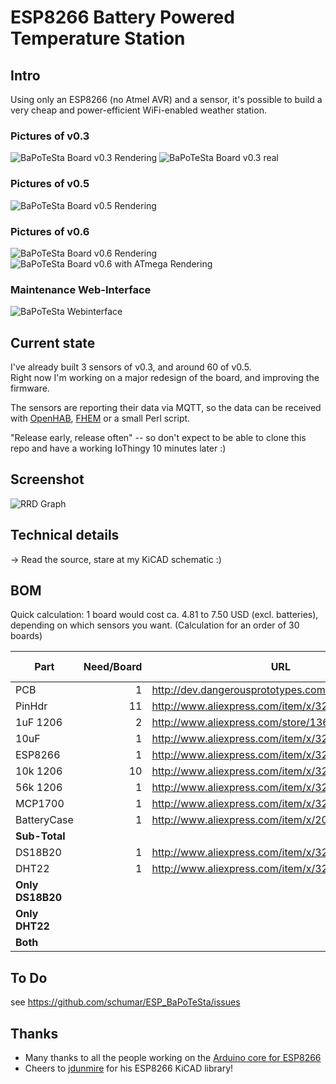#  ESP8266 Battery Powered Temperature Station

## Intro

Using only an ESP8266 (no Atmel AVR) and a sensor, it's possible to build a very cheap and power-efficient WiFi-enabled weather station.

### Pictures of v0.3

![BaPoTeSta Board v0.3 Rendering](https://github.com/schumar/ESP_BaPoTeSta/raw/master/docs/ESP_BaPoTeSta.jpg)
![BaPoTeSta Board v0.3 real](https://github.com/schumar/ESP_BaPoTeSta/raw/master/docs/board_v0.3_real.jpg)

### Pictures of v0.5

![BaPoTeSta Board v0.5 Rendering](https://github.com/schumar/ESP_BaPoTeSta/raw/master/docs/board_v0.5_render.jpg)

### Pictures of v0.6

![BaPoTeSta Board v0.6 Rendering](https://github.com/schumar/ESP_BaPoTeSta/raw/master/docs/board_v0.6_render.jpg)
![BaPoTeSta Board v0.6 with ATmega Rendering](https://github.com/schumar/ESP_BaPoTeSta/raw/master/docs/board_v0.6_atmega_render.jpg)

### Maintenance Web-Interface

![BaPoTeSta Webinterface](https://github.com/schumar/ESP_BaPoTeSta/raw/master/docs/webinterface.png)

## Current state

I've already built 3 sensors of v0.3, and around 60 of v0.5.  
Right now I'm working on a major redesign of the board, and improving the firmware.

The sensors are reporting their data via MQTT, so the data can be received with [OpenHAB](http://www.openhab.org/),
[FHEM](http://fhem.de/fhem.html) or a small Perl script.

"Release early, release often" -- so don't expect to be able to clone this repo and have a working IoThingy 10 minutes later :)

## Screenshot

![RRD Graph](https://github.com/schumar/ESP_BaPoTeSta/raw/master/docs/temp-daily.png)

## Technical details

-> Read the source, stare at my KiCAD schematic :)

## BOM

Quick calculation: 1 board would cost ca. 4.81 to 7.50 USD (excl. batteries),
depending on which sensors you want. (Calculation for an order of 30 boards)

Part|Need/Board|URL|per piece|per board
----|---------:|---|----------:|----------:|
PCB|1|http://dev.dangerousprototypes.com/store/pcbs|0.50|0.50
PinHdr|11|http://www.aliexpress.com/item/x/32537378399.html|0.01|0.09
1uF 1206|2|http://www.aliexpress.com/store/1361740|0.03|0.06
10uF|1|http://www.aliexpress.com/item/x/32260294384.html|0.07|0.07
ESP8266|1|http://www.aliexpress.com/item/x/32519328481.html|1.93|1.93
10k 1206|10|http://www.aliexpress.com/item/x/32569352008.html|0.01|0.09
56k 1206|1|http://www.aliexpress.com/item/x/32567865953.html|0.02|0.02
MCP1700|1|http://www.aliexpress.com/item/x/32523953207.html|0.36|0.36
BatteryCase|1|http://www.aliexpress.com/item/x/2022527017.html|1.06|1.06
**Sub-Total**||||**4.18**
DS18B20|1|http://www.aliexpress.com/item/x/32576213069.html|0.63|0.63
DHT22|1|http://www.aliexpress.com/item/x/32544057083.html|2.70|2.70
**Only DS18B20**||||**4.81**
**Only DHT22**||||**6.87**
**Both**||||**7.50**

## To Do

see https://github.com/schumar/ESP_BaPoTeSta/issues

## Thanks

* Many thanks to all the people working on the [Arduino core for ESP8266](https://github.com/esp8266/Arduino)
* Cheers to [jdunmire](https://github.com/jdunmire/kicad-ESP8266) for his ESP8266 KiCAD library!
